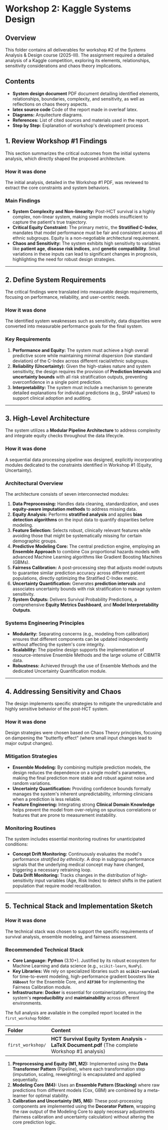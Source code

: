 # Workshop 2: Kaggle Systems Design

## Overview

This folder contains all deliverables for workshop #2 of the Systems Analysis & Design course (2025-III). The assignment required a detailed analysis of a Kaggle competition, exploring its elements, relationships, sensitivity considerations and chaos theory implications.

## Contents

- **System design document** PDF document detailing identified elements, relationships, boundaries, complexity, and sensitivity, as well as reflections on chaos theory aspects.
- **latex source code** Code of the report made in overleaf latex.
- **Diagrams:** Arquitecture diagrams.
- **References:** List of cited sources and materials used in the report.
- **Step by Step:** Explanation of workshop's development process

## 1. Review Workshop #1 Findings

This section summarizes the critical outcomes from the initial systems analysis, which directly shaped the proposed architecture.

### How it was done 

The initial analysis, detailed in the Workshop #1 PDF, was reviewed to extract the core constraints and system behaviors.

### Main Findings

* **System Complexity and Non-linearity:** Post-HCT survival is a highly complex, non-linear system, making simple models insufficient to capture the patient's true trajectory.
* **Critical Equity Constraint:** The primary metric, the **Stratified C-Index**, mandates that model performance must be fair and consistent across all ethnic subgroups. Equity is a non-negotiable architectural requirement.
* **Chaos and Sensitivity:** The system exhibits high sensitivity to variables like **patient age**, **disease risk indices**, and **genetic compatibility**. Small variations in these inputs can lead to significant changes in prognosis, highlighting the need for robust design strategies.

---

## 2. Define System Requirements

The critical findings were translated into measurable design requirements, focusing on performance, reliability, and user-centric needs.

### How it was done 

The identified system weaknesses such as sensitivity, data disparities were converted into measurable performance goals for the final system.

### Key Requirements

1.  **Performance and Equity:** The system must achieve a high overall predictive score while maintaining minimal dispersion (low standard deviation) of the C-Index across different racial/ethnic subgroups.
2.  **Reliability (Uncertainty):** Given the high-stakes nature and system sensitivity, the design requires the provision of **Prediction Intervals** and **uncertainty bounds** with all risk stratification outputs, preventing overconfidence in a single point prediction.
3.  **Interpretability:** The system must include a mechanism to generate detailed explanations for individual predictions (e.g., SHAP values) to support clinical adoption and auditing.

---

## 3. High-Level Architecture

The system utilizes a **Modular Pipeline Architecture** to address complexity and integrate equity checks throughout the data lifecycle.

### How it was done 

A sequential data processing pipeline was designed, explicitly incorporating modules dedicated to the constraints identified in Workshop #1 (Equity, Uncertainty).

### Architectural Overview

The architecture consists of seven interconnected modules:

1.  **Data Preprocessing:** Handles data cleaning, standardization, and uses **equity-aware imputation methods** to address missing data.
2.  **Equity Analysis:** Performs **stratified analysis** and applies **bias detection algorithms** on the input data to quantify disparities before modeling.
3.  **Feature Selection:** Selects robust, clinically relevant features while avoiding those that might be systematically missing for certain demographic groups.
4.  **Predictive Modeling Core:** The central prediction engine, employing an **Ensemble Approach** to combine Cox proportional hazards models with advanced Machine Learning algorithms like Gradient Boosting Machines (GBMs).
5.  **Fairness Calibration:** A post-processing step that adjusts model outputs to guarantee similar prediction accuracy across different patient populations, directly optimizing the Stratified C-Index metric.
6.  **Uncertainty Quantification:** Generates **prediction intervals** and associates uncertainty bounds with risk stratification to manage system sensitivity.
7.  **System Outputs:** Delivers Survival Probability Predictions, a comprehensive **Equity Metrics Dashboard**, and **Model Interpretability Outputs**.

### Systems Engineering Principles

* **Modularity:** Separating concerns (e.g., modeling from calibration) ensures that different components can be updated independently without affecting the system's core integrity.
* **Scalability:** The pipeline design supports the implementation of resource-intensive Ensemble Methods and the large volume of CIBMTR data.
* **Robustness:** Achieved through the use of Ensemble Methods and the dedicated Uncertainty Quantification module.

---

## 4. Addressing Sensitivity and Chaos

The design implements specific strategies to mitigate the unpredictable and highly sensitive behavior of the post-HCT system.

### How it was done 

Design strategies were chosen based on Chaos Theory principles, focusing on dampening the "butterfly effect" (where small input changes lead to major output changes).

### Mitigation Strategies

* **Ensemble Modeling:** By combining multiple prediction models, the design reduces the dependence on a single model's parameters, making the final prediction more stable and robust against noise and random variations.
* **Uncertainty Quantification:** Providing confidence bounds formally manages the system's inherent unpredictability, informing clinicians when a prediction is less reliable.
* **Feature Engineering:** Integrating strong **Clinical Domain Knowledge** helps prevent the model from over-relying on spurious correlations or features that are prone to measurement instability.

### Monitoring Routines

The system includes essential monitoring routines for unanticipated conditions:

* **Concept Drift Monitoring:** Continuously evaluates the model's performance *stratified by ethnicity*. A drop in subgroup performance signals that the underlying medical concept may have changed, triggering a necessary retraining loop.
* **Data Drift Monitoring:** Tracks changes in the distribution of high-sensitivity input variables (Age, Risk Index) to detect shifts in the patient population that require model recalibration.

---

## 5. Technical Stack and Implementation Sketch

### How it was done 

The technical stack was chosen to support the specific requirements of survival analysis, ensemble modeling, and fairness assessment.

### Recommended Technical Stack

* **Core Language:** **Python** (3.10+). Justified by its robust ecosystem for Machine Learning and data science (e.g., `scikit-learn`, `NumPy`).
* **Key Libraries:** We rely on specialized libraries such as **`scikit-survival`** for time-to-event modeling, high-performance gradient boosters like **`XGBoost`** for the Ensemble Core, and **`AIF360`** for implementing the Fairness Calibration module.
* **Infrastructure:** **Docker** is essential for containerization, ensuring the system's **reproducibility** and **maintainability** across different environments.

The full analysis are available in the compiled report located in the `first_workshop` folder.

| Folder | Content |
| :--- | :--- |
| `first_workshop/` | **HCT Survival Equity System Analysis - LaTeX Document.pdf** (The complete Workshop #1 analysis) |

1.  **Preprocessing and Equity (M1, M2):** Implemented using the **Data Transformer Pattern** (Pipeline), where each transformation step (imputation, scaling, reweighting) is encapsulated and applied sequentially.
2.  **Modeling Core (M4):** Uses an **Ensemble Pattern (Stacking)** where raw predictions from different models (Cox, GBM) are combined by a meta-learner for optimal stability.
3.  **Calibration and Uncertainty (M5, M6):** These post-processing components are implemented using the **Decorator Pattern**, wrapping the raw output of the Modeling Core to apply necessary adjustments (fairness calibration and uncertainty calculation) without altering the core prediction logic.
